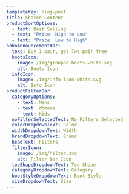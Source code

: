 ```yaml
---
templateKey: blog-post
title: Shared Content
productSortOptions:
  - text: Best Selling
  - text: "Price: High to Low"
  - text: "Price: Low to High"
boboAnnouncementBar:
  text: Buy 1 pair, get Two pair free!
  bootsIcon:
    image: /img/grouped-boots-white.svg
    alt: Boots Icon
  infoIcon:
    image: /img/info-icon-white.svg
    alt: Info Icon
productFilterBar:
  categoryOptions:
    - text: Mens
    - text: Womens
    - text: Kids
  noFilterSelectedText: No Filters Selected
  colorDropdownText: Color
  widthDropdownText: Width
  brandDropdownText: Brand
  headText: Filters
  filterIcon:
    image: /img/filter.svg
    alt: Filter Bar Icon
  toeShapeDropdownText: Toe Shape
  categoryDropdownText: Category
  bootStyleDropdownText: Boot Style
  sizeDropdownText: Size
---
```

